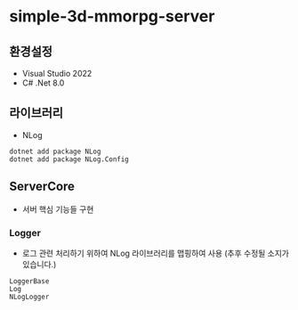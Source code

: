 # simple-3d-mmorpg-server

## 환경설정
- Visual Studio 2022
- C# .Net 8.0

## 라이브러리
- NLog
```
dotnet add package NLog
dotnet add package NLog.Config
```

## ServerCore
- 서버 핵심 기능들 구현

### Logger
- 로그 관련 처리하기 위하여 NLog 라이브러리를 맵핑하여 사용 (추후 수정될 소지가 있습니다.)
```
LoggerBase
Log
NLogLogger
```


